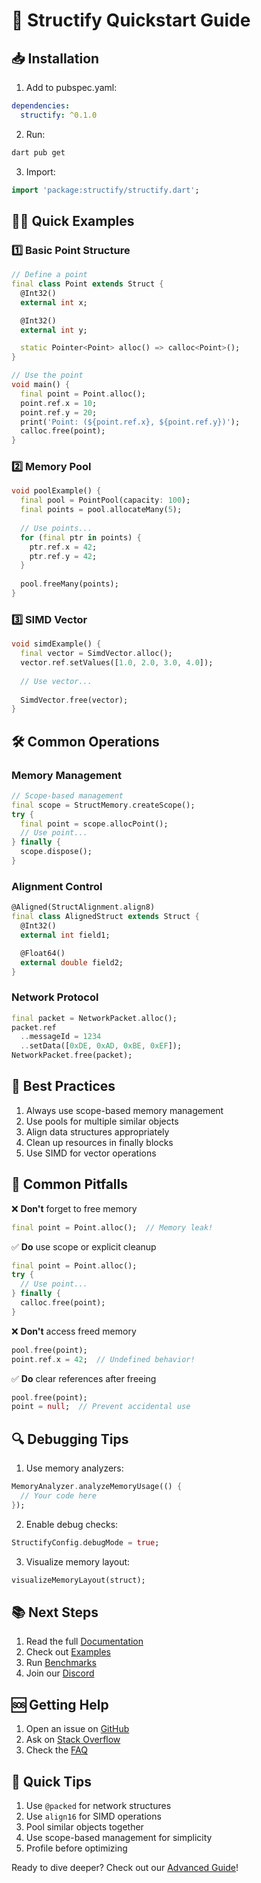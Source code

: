 # 🚀 Structify Quickstart Guide

## 📥 Installation

1. Add to pubspec.yaml:
```yaml
dependencies:
  structify: ^0.1.0
```

2. Run:
```bash
dart pub get
```

3. Import:
```dart
import 'package:structify/structify.dart';
```

## 🏃‍♂️ Quick Examples

### 1️⃣ Basic Point Structure
```dart
// Define a point
final class Point extends Struct {
  @Int32()
  external int x;

  @Int32()
  external int y;

  static Pointer<Point> alloc() => calloc<Point>();
}

// Use the point
void main() {
  final point = Point.alloc();
  point.ref.x = 10;
  point.ref.y = 20;
  print('Point: (${point.ref.x}, ${point.ref.y})');
  calloc.free(point);
}
```

### 2️⃣ Memory Pool
```dart
void poolExample() {
  final pool = PointPool(capacity: 100);
  final points = pool.allocateMany(5);
  
  // Use points...
  for (final ptr in points) {
    ptr.ref.x = 42;
    ptr.ref.y = 42;
  }
  
  pool.freeMany(points);
}
```

### 3️⃣ SIMD Vector
```dart
void simdExample() {
  final vector = SimdVector.alloc();
  vector.ref.setValues([1.0, 2.0, 3.0, 4.0]);
  
  // Use vector...
  
  SimdVector.free(vector);
}
```

## 🛠️ Common Operations

### Memory Management
```dart
// Scope-based management
final scope = StructMemory.createScope();
try {
  final point = scope.allocPoint();
  // Use point...
} finally {
  scope.dispose();
}
```

### Alignment Control
```dart
@Aligned(StructAlignment.align8)
final class AlignedStruct extends Struct {
  @Int32()
  external int field1;

  @Float64()
  external double field2;
}
```

### Network Protocol
```dart
final packet = NetworkPacket.alloc();
packet.ref
  ..messageId = 1234
  ..setData([0xDE, 0xAD, 0xBE, 0xEF]);
NetworkPacket.free(packet);
```

## 🎯 Best Practices

1. Always use scope-based memory management
2. Use pools for multiple similar objects
3. Align data structures appropriately
4. Clean up resources in finally blocks
5. Use SIMD for vector operations

## 🚫 Common Pitfalls

❌ **Don't** forget to free memory
```dart
final point = Point.alloc();  // Memory leak!
```

✅ **Do** use scope or explicit cleanup
```dart
final point = Point.alloc();
try {
  // Use point...
} finally {
  calloc.free(point);
}
```

❌ **Don't** access freed memory
```dart
pool.free(point);
point.ref.x = 42;  // Undefined behavior!
```

✅ **Do** clear references after freeing
```dart
pool.free(point);
point = null;  // Prevent accidental use
```

## 🔍 Debugging Tips

1. Use memory analyzers:
```dart
MemoryAnalyzer.analyzeMemoryUsage(() {
  // Your code here
});
```

2. Enable debug checks:
```dart
StructifyConfig.debugMode = true;
```

3. Visualize memory layout:
```dart
visualizeMemoryLayout(struct);
```

## 📚 Next Steps

1. Read the full [Documentation](docs/README.md)
2. Check out [Examples](examples/)
3. Run [Benchmarks](benchmark/)
4. Join our [Discord](https://discord.gg/structify)

## 🆘 Getting Help

1. Open an issue on [GitHub](https://github.com/samuelkchris/structify)
2. Ask on [Stack Overflow](https://stackoverflow.com/questions/tagged/structify)
3. Check the [FAQ](docs/FAQ.md)

## 🎉 Quick Tips

1. Use `@packed` for network structures
2. Use `align16` for SIMD operations
3. Pool similar objects together
4. Use scope-based management for simplicity
5. Profile before optimizing

Ready to dive deeper? Check out our [Advanced Guide](docs/advanced.md)!